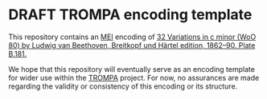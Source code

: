 # DRAFT TROMPA encoding template

This repository contains an [MEI](https://music-encoding.org) encoding of [32 Variations in c minor (WoO 80) by Ludwig van Beethoven, Breitkopf und Härtel edition, 1862–90. Plate B.181.](https://imslp.org/wiki/Special:ReverseLookup/53059) 

We hope that this repository will eventually serve as an encoding template for wider use within the [TROMPA](https://trompamusic.eu) project. For now, no assurances are made regarding the validity or consistency of this encoding or its structure. 
